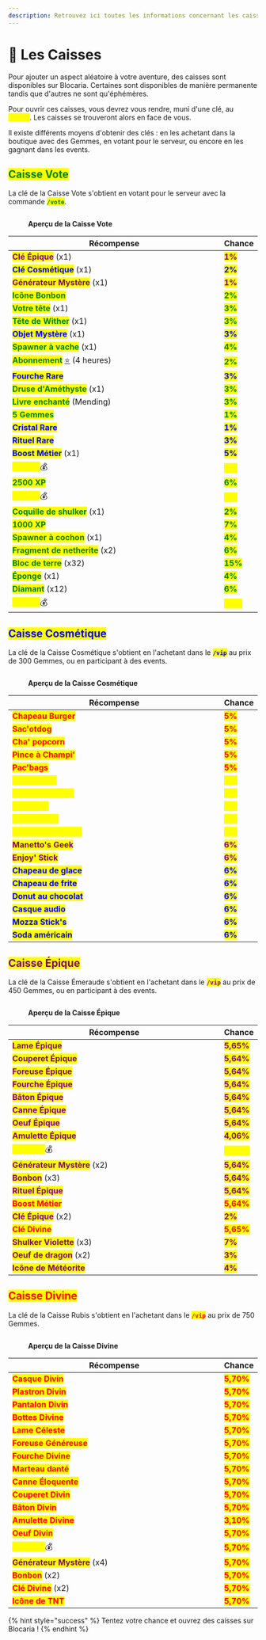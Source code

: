 ```yaml
---
description: Retrouvez ici toutes les informations concernant les caisses
---
```


# 🎁 Les Caisses

Pour ajouter un aspect aléatoire à votre aventure, des caisses sont disponibles sur Blocaria. Certaines sont disponibles de manière permanente tandis que d'autres ne sont qu'éphémères.

Pour ouvrir ces caisses, vous devrez vous rendre, muni d'une clé, au <mark style="color:yellow;">**`/spawn`**</mark>. Les caisses se trouveront alors en face de vous.

Il existe différents moyens d'obtenir des clés : en les achetant dans la boutique avec des Gemmes, en votant pour le serveur, ou encore en les gagnant dans les events.

## <mark style="color:green;">Caisse Vote</mark>

La clé de la Caisse Vote s'obtient en votant pour le serveur avec la commande <mark style="color:green;">**`/vote`**</mark>.

<figure><img src="../.gitbook/assets/image (3).png" alt=""><figcaption><p><strong>Aperçu de la Caisse Vote</strong></p></figcaption></figure>

<table><thead><tr><th width="437">Récompense</th><th>Chance </th></tr></thead><tbody><tr><td><mark style="color:purple;"><strong>Clé Épique</strong></mark> (x1)</td><td><mark style="color:purple;"><strong>1%</strong></mark></td></tr><tr><td><mark style="color:blue;"><strong>Clé Cosmétique</strong></mark> (x1)</td><td><mark style="color:blue;"><strong>2%</strong></mark></td></tr><tr><td><mark style="color:purple;"><strong>Générateur Mystère</strong></mark> (x1)</td><td><mark style="color:purple;"><strong>1%</strong></mark></td></tr><tr><td><mark style="color:green;"><strong>Icône Bonbon</strong></mark></td><td><mark style="color:green;"><strong>2%</strong></mark></td></tr><tr><td><mark style="color:green;"><strong>Votre tête</strong></mark> (x1)</td><td><mark style="color:green;"><strong>3%</strong></mark></td></tr><tr><td><mark style="color:green;"><strong>Tête de Wither</strong></mark> (x1)</td><td><mark style="color:green;"><strong>3%</strong></mark></td></tr><tr><td><mark style="color:blue;"><strong>Objet Mystère</strong></mark> (x1)</td><td><mark style="color:blue;"><strong>3%</strong></mark></td></tr><tr><td><mark style="color:green;"><strong>Spawner à vache</strong></mark> (x1)</td><td><mark style="color:green;"><strong>4%</strong></mark></td></tr><tr><td><mark style="color:green;"><strong>Abonnement</strong></mark> <a href="https://emojipedia.org/fr/%C3%A9toile">⭐</a> (4 heures)</td><td><mark style="color:green;"><strong>2%</strong></mark></td></tr><tr><td><mark style="color:blue;"><strong>Fourche Rare</strong></mark></td><td><mark style="color:blue;"><strong>3%</strong></mark></td></tr><tr><td><mark style="color:green;"><strong>Druse d'Améthyste</strong></mark> (x1)</td><td><mark style="color:green;"><strong>3%</strong></mark></td></tr><tr><td><mark style="color:green;"><strong>Livre enchanté</strong></mark> (Mending)</td><td><mark style="color:green;"><strong>3%</strong></mark></td></tr><tr><td><mark style="color:green;"><strong>5 Gemmes</strong></mark></td><td><mark style="color:green;"><strong>1%</strong></mark></td></tr><tr><td><mark style="color:blue;"><strong>Cristal Rare</strong></mark> </td><td><mark style="color:blue;"><strong>1%</strong></mark></td></tr><tr><td><mark style="color:blue;"><strong>Rituel Rare</strong></mark></td><td><mark style="color:blue;"><strong>3%</strong></mark></td></tr><tr><td><mark style="color:blue;"><strong>Boost Métier</strong></mark> (x1)</td><td><mark style="color:blue;"><strong>5%</strong></mark></td></tr><tr><td><mark style="color:yellow;"><strong>75.000</strong></mark>💰</td><td><mark style="color:yellow;"><strong>4%</strong></mark></td></tr><tr><td><mark style="color:green;"><strong>2500 XP</strong></mark></td><td><mark style="color:green;"><strong>6%</strong></mark></td></tr><tr><td><mark style="color:yellow;"><strong>50.000</strong></mark>💰</td><td><mark style="color:yellow;"><strong>5%</strong></mark></td></tr><tr><td><mark style="color:green;"><strong>Coquille de shulker</strong></mark> (x1)</td><td><mark style="color:green;"><strong>2%</strong></mark></td></tr><tr><td><mark style="color:green;"><strong>1000 XP</strong></mark></td><td><mark style="color:green;"><strong>7%</strong></mark></td></tr><tr><td><mark style="color:green;"><strong>Spawner à cochon</strong></mark> (x1)</td><td><mark style="color:green;"><strong>4%</strong></mark></td></tr><tr><td><mark style="color:green;"><strong>Fragment de netherite</strong></mark> (x2)</td><td><mark style="color:green;"><strong>6%</strong></mark></td></tr><tr><td><mark style="color:green;"><strong>Bloc de terre</strong></mark> (x32)</td><td><mark style="color:green;"><strong>15%</strong></mark></td></tr><tr><td><mark style="color:green;"><strong>Éponge</strong></mark> (x1)</td><td><mark style="color:green;"><strong>4%</strong></mark></td></tr><tr><td><mark style="color:green;"><strong>Diamant</strong></mark> (x12)</td><td><mark style="color:green;"><strong>6%</strong></mark></td></tr><tr><td><mark style="color:yellow;"><strong>25.000</strong></mark>💰</td><td><mark style="color:yellow;"><strong>15%</strong></mark></td></tr></tbody></table>

## <mark style="color:blue;">Caisse Cosmétique</mark>

La clé de la Caisse Cosmétique s'obtient en l'achetant dans le <mark style="color:blue;">**`/vip`**</mark> au prix de 300 Gemmes, ou en participant à des events.

<figure><img src="../.gitbook/assets/image.png" alt=""><figcaption><p><strong>Aperçu de la Caisse Cosmétique</strong></p></figcaption></figure>

<table><thead><tr><th width="437">Récompense</th><th>Chance</th></tr></thead><tbody><tr><td><mark style="color:red;"><strong>Chapeau Burger</strong></mark></td><td><mark style="color:red;"><strong>5%</strong></mark></td></tr><tr><td><mark style="color:red;"><strong>Sac'otdog</strong></mark></td><td><mark style="color:red;"><strong>5%</strong></mark></td></tr><tr><td><mark style="color:red;"><strong>Cha' popcorn</strong></mark></td><td><mark style="color:red;"><strong>5%</strong></mark></td></tr><tr><td><mark style="color:red;"><strong>Pince à Champi'</strong></mark></td><td><mark style="color:red;"><strong>5%</strong></mark></td></tr><tr><td><mark style="color:red;"><strong>Pac'bags</strong></mark></td><td><mark style="color:red;"><strong>5%</strong></mark></td></tr><tr><td><mark style="color:yellow;"><strong>Sac à pièce</strong></mark></td><td><mark style="color:yellow;"><strong>5%</strong></mark></td></tr><tr><td><mark style="color:yellow;"><strong>Pièce endiablée</strong></mark></td><td><mark style="color:yellow;"><strong>5%</strong></mark></td></tr><tr><td><mark style="color:yellow;"><strong>Pacm'hat</strong></mark></td><td><mark style="color:yellow;"><strong>5%</strong></mark></td></tr><tr><td><mark style="color:yellow;"><strong>Pizz'hat hut</strong></mark></td><td><mark style="color:yellow;"><strong>6%</strong></mark></td></tr><tr><td><mark style="color:yellow;"><strong>Machine d'arcade</strong></mark></td><td><mark style="color:yellow;"><strong>6%</strong></mark></td></tr><tr><td><mark style="color:purple;"><strong>Manetto's Geek</strong></mark></td><td><mark style="color:purple;"><strong>6%</strong></mark></td></tr><tr><td><mark style="color:purple;"><strong>Enjoy' Stick</strong></mark></td><td><mark style="color:purple;"><strong>6%</strong></mark></td></tr><tr><td><mark style="color:blue;"><strong>Chapeau de glace</strong></mark></td><td><mark style="color:blue;"><strong>6%</strong></mark></td></tr><tr><td><mark style="color:blue;"><strong>Chapeau de frite</strong></mark></td><td><mark style="color:blue;"><strong>6%</strong></mark></td></tr><tr><td><mark style="color:blue;"><strong>Donut au chocolat</strong></mark></td><td><mark style="color:blue;"><strong>6%</strong></mark></td></tr><tr><td><mark style="color:blue;"><strong>Casque audio</strong></mark></td><td><mark style="color:blue;"><strong>6%</strong></mark></td></tr><tr><td><mark style="color:blue;"><strong>Mozza Stick's</strong></mark></td><td><mark style="color:blue;"><strong>6%</strong></mark></td></tr><tr><td><mark style="color:blue;"><strong>Soda américain</strong></mark></td><td><mark style="color:blue;"><strong>6%</strong></mark></td></tr></tbody></table>

## <mark style="color:purple;">Caisse Épique</mark>

La clé de la Caisse Émeraude s'obtient en l'achetant dans le <mark style="color:purple;">**`/vip`**</mark> au prix de 450 Gemmes, ou en participant à des events.

<figure><img src="../.gitbook/assets/image (2).png" alt=""><figcaption><p><strong>Aperçu de la Caisse Épique</strong></p></figcaption></figure>



<table><thead><tr><th width="437">Récompense</th><th>Chance</th></tr></thead><tbody><tr><td><mark style="color:purple;"><strong>Lame Épique</strong></mark></td><td><mark style="color:purple;"><strong>5,65%</strong></mark></td></tr><tr><td><mark style="color:purple;"><strong>Couperet Épique</strong></mark></td><td><mark style="color:purple;"><strong>5,64%</strong></mark></td></tr><tr><td><mark style="color:purple;"><strong>Foreuse Épique</strong></mark></td><td><mark style="color:purple;"><strong>5,64%</strong></mark></td></tr><tr><td><mark style="color:purple;"><strong>Fourche Épique</strong></mark></td><td><mark style="color:purple;"><strong>5,64%</strong></mark></td></tr><tr><td><mark style="color:purple;"><strong>Bâton Épique</strong></mark></td><td><mark style="color:purple;"><strong>5,64%</strong></mark></td></tr><tr><td><mark style="color:purple;"><strong>Canne Épique</strong></mark></td><td><mark style="color:purple;"><strong>5,64%</strong></mark></td></tr><tr><td><mark style="color:purple;"><strong>Oeuf Épique</strong></mark></td><td><mark style="color:purple;"><strong>5,64%</strong></mark></td></tr><tr><td><mark style="color:purple;"><strong>Amulette Épique</strong></mark></td><td><mark style="color:purple;"><strong>4,06%</strong></mark></td></tr><tr><td><mark style="color:yellow;"><strong>200.000</strong></mark>💰</td><td><mark style="color:yellow;"><strong>5,64%</strong></mark></td></tr><tr><td><mark style="color:purple;"><strong>Générateur Mystère</strong></mark> (x2)</td><td><mark style="color:purple;"><strong>5,64%</strong></mark></td></tr><tr><td><mark style="color:purple;"><strong>Bonbon</strong></mark> (x3)</td><td><mark style="color:purple;"><strong>5,64%</strong></mark></td></tr><tr><td><mark style="color:purple;"><strong>Rituel Épique</strong></mark></td><td><mark style="color:purple;"><strong>5,64%</strong></mark></td></tr><tr><td><mark style="color:red;"><strong>Boost Métier</strong></mark></td><td><mark style="color:red;"><strong>5,64%</strong></mark></td></tr><tr><td><mark style="color:purple;"><strong>Clé Épique</strong></mark> (x2)</td><td><mark style="color:purple;"><strong>2%</strong></mark></td></tr><tr><td><mark style="color:red;"><strong>Clé Divine</strong></mark></td><td><mark style="color:red;"><strong>5,65%</strong></mark></td></tr><tr><td><mark style="color:purple;"><strong>Shulker Violette</strong></mark> (x3)</td><td><mark style="color:purple;"><strong>7%</strong></mark></td></tr><tr><td><mark style="color:purple;"><strong>Oeuf de dragon</strong></mark> (x2)</td><td><mark style="color:purple;"><strong>3%</strong></mark></td></tr><tr><td><mark style="color:purple;"><strong>Icône de Météorite</strong></mark></td><td><mark style="color:purple;"><strong>4%</strong></mark></td></tr></tbody></table>

## <mark style="color:red;">Caisse Divine</mark>

La clé de la Caisse Rubis s'obtient en l'achetant dans le <mark style="color:red;">**`/vip`**</mark> au prix de 750 Gemmes.

<figure><img src="../.gitbook/assets/image (1).png" alt=""><figcaption><p><strong>Aperçu de la Caisse Divine</strong></p></figcaption></figure>

<table><thead><tr><th width="437">Récompense</th><th>Chance</th></tr></thead><tbody><tr><td><mark style="color:red;"><strong>Casque Divin</strong></mark></td><td><mark style="color:red;"><strong>5,70%</strong></mark></td></tr><tr><td><mark style="color:red;"><strong>Plastron Divin</strong></mark></td><td><mark style="color:red;"><strong>5,70%</strong></mark></td></tr><tr><td><mark style="color:red;"><strong>Pantalon Divin</strong></mark></td><td><mark style="color:red;"><strong>5,70%</strong></mark></td></tr><tr><td><mark style="color:red;"><strong>Bottes Divine</strong></mark></td><td><mark style="color:red;"><strong>5,70%</strong></mark></td></tr><tr><td><mark style="color:red;"><strong>Lame Céleste</strong></mark></td><td><mark style="color:red;"><strong>5,70%</strong></mark></td></tr><tr><td><mark style="color:red;"><strong>Foreuse Généreuse</strong></mark></td><td><mark style="color:red;"><strong>5,70%</strong></mark></td></tr><tr><td><mark style="color:red;"><strong>Fourche Divine</strong></mark></td><td><mark style="color:red;"><strong>5,70%</strong></mark></td></tr><tr><td><mark style="color:red;"><strong>Marteau danté</strong></mark></td><td><mark style="color:red;"><strong>5,70%</strong></mark></td></tr><tr><td><mark style="color:red;"><strong>Canne Éloquente</strong></mark></td><td><mark style="color:red;"><strong>5,70%</strong></mark></td></tr><tr><td><mark style="color:red;"><strong>Couperet Divin</strong></mark></td><td><mark style="color:red;"><strong>5,70%</strong></mark></td></tr><tr><td><mark style="color:red;"><strong>Bâton Divin</strong></mark></td><td><mark style="color:red;"><strong>5,70%</strong></mark></td></tr><tr><td><mark style="color:red;"><strong>Amulette Divine</strong></mark></td><td><mark style="color:red;"><strong>3,10%</strong></mark></td></tr><tr><td><mark style="color:red;"><strong>Oeuf Divin</strong></mark></td><td><mark style="color:red;"><strong>5,70%</strong></mark></td></tr><tr><td><mark style="color:yellow;"><strong>750.000</strong></mark>💰</td><td><mark style="color:red;"><strong>5,70%</strong></mark></td></tr><tr><td><mark style="color:purple;"><strong>Générateur Mystère</strong></mark> (x4)</td><td><mark style="color:red;"><strong>5,70%</strong></mark></td></tr><tr><td><mark style="color:red;"><strong>Bonbon</strong></mark> (x2)</td><td><mark style="color:red;"><strong>5,70%</strong></mark></td></tr><tr><td><mark style="color:red;"><strong>Clé Divine</strong></mark> (x2)</td><td><mark style="color:red;"><strong>5,70%</strong></mark></td></tr><tr><td><mark style="color:red;"><strong>Icône de TNT</strong></mark></td><td><mark style="color:red;"><strong>5,70%</strong></mark></td></tr></tbody></table>

{% hint style="success" %}
Tentez votre chance et ouvrez des caisses sur Blocaria !
{% endhint %}

